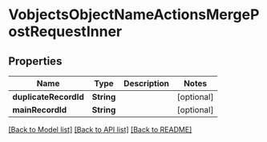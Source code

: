 # VobjectsObjectNameActionsMergePostRequestInner

## Properties
Name | Type | Description | Notes
------------ | ------------- | ------------- | -------------
**duplicateRecordId** | **String** |  | [optional] 
**mainRecordId** | **String** |  | [optional] 

[[Back to Model list]](../README.md#documentation-for-models) [[Back to API list]](../README.md#documentation-for-api-endpoints) [[Back to README]](../README.md)


